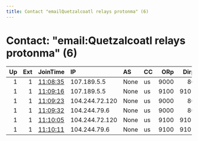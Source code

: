 ```yaml
---
title: Contact "emailQuetzalcoatl relays protonma" (6)
---
```


# Contact: "email:Quetzalcoatl relays protonma" (6)

|   Up |   Ext | JoinTime                                                                                            | IP             | AS   | CC   |   ORp |   Dirp | OS    | Version   | Nickname     |   eFamMembers |
|-----:|------:|:----------------------------------------------------------------------------------------------------|:---------------|:-----|:-----|------:|-------:|:------|:----------|:-------------|--------------:|
|    1 |     1 | [11:08:35](https://metrics.torproject.org/rs.html#details/A9044B9AE03BCA32DEECB70A973E34C02F72CFC8) | 107.189.5.5    | None | us   |  9000 |     80 | Linux | 0.4.5.9   | Quetzalcoatl |           106 |
|    1 |     1 | [11:09:16](https://metrics.torproject.org/rs.html#details/FA4C966C04B80B2A39AD5A0175EE1824EF66137A) | 107.189.5.5    | None | us   |  9100 |   9101 | Linux | 0.4.5.9   | Quetzalcoatl |           106 |
|    1 |     1 | [11:09:23](https://metrics.torproject.org/rs.html#details/D11665375F333356E21A0FE2B6AAF7B91B9916DA) | 104.244.72.120 | None | us   |  9000 |     80 | Linux | 0.4.5.9   | Quetzalcoatl |           106 |
|    1 |     1 | [11:09:32](https://metrics.torproject.org/rs.html#details/359068C031765892420A672F28D506C41341AA73) | 104.244.79.6   | None | us   |  9000 |     80 | Linux | 0.4.5.9   | Quetzalcoatl |           106 |
|    1 |     1 | [11:10:05](https://metrics.torproject.org/rs.html#details/0D7661A33EB9CA44BEC3109DBEC7F9C5E8ABFB02) | 104.244.72.120 | None | us   |  9100 |   9101 | Linux | 0.4.5.9   | Quetzalcoatl |           106 |
|    1 |     1 | [11:10:11](https://metrics.torproject.org/rs.html#details/EF4CD1F369E8080DFB5A46187CFA9768D7857082) | 104.244.79.6   | None | us   |  9100 |   9101 | Linux | 0.4.5.9   | Quetzalcoatl |           106 |
